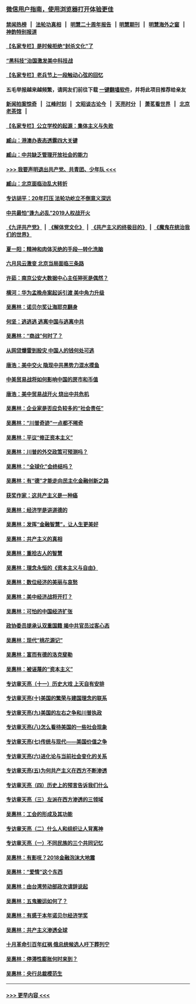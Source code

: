 ### [微信用户指南，使用浏览器打开体验更佳](https://github.com/gfw-breaker/banned-news1/blob/master/indexes/wechat-guide.md?t=0)
#### [禁闻热榜](热点新闻.md?t=0)  &nbsp;&nbsp;|&nbsp;&nbsp; [法轮功真相](https://github.com/gfw-breaker/truth/blob/master/README.md?t=0) &nbsp;&nbsp;|&nbsp;&nbsp; [明慧二十周年报告](https://github.com/gfw-breaker/mh-reports/blob/master/README.md?t=0) &nbsp;&nbsp;|&nbsp;&nbsp;[明慧期刊](https://github.com/gfw-breaker/mh-qikan) &nbsp;&nbsp;|&nbsp;&nbsp; [明慧海外之窗](https://github.com/gfw-breaker/mh-news/blob/master/README.md?t=0) &nbsp;&nbsp;|&nbsp;&nbsp; [神韵特别报道](https://github.com/gfw-breaker/mh-news/blob/master/shenyun.md?t=0)
#### [【名家专栏】是时候拒绝“封杀文化”了](../pages/nsc423/n11814093.md?t=02091511) 
#### [“黑科技”治国激发美中科技战](../pages/nsc423/n11638056.md?t=02091511) 
#### [【名家专栏】老兵节上一段触动心弦的回忆](../pages/nsc423/n11646016.md?t=02091511) 
#### 五毛举报越来越频繁，请网友们前往下载 [一键翻墙软件](https://github.com/gfw-breaker/ssr-accounts)，并将此项目推荐给亲友
#### [新闻拍案惊奇](https://github.com/gfw-breaker/banned-news1/blob/master/pages/link4.md) &nbsp;&nbsp;|&nbsp;&nbsp; [江峰时刻](https://github.com/gfw-breaker/banned-news1/blob/master/pages/link4.md) &nbsp;&nbsp;|&nbsp;&nbsp; [文昭谈古论今](https://github.com/gfw-breaker/banned-news1/blob/master/pages/link4.md) &nbsp;&nbsp;|&nbsp;&nbsp; [天亮时分](https://github.com/gfw-breaker/banned-news1/blob/master/pages/link4.md) &nbsp;&nbsp;|&nbsp;&nbsp; [萧茗看世界](https://github.com/gfw-breaker/banned-news1/blob/master/pages/link4.md) &nbsp;&nbsp;|&nbsp;&nbsp; [北京老茶馆](https://github.com/gfw-breaker/banned-news1/blob/master/pages/link4.md) &nbsp;&nbsp;|&nbsp;&nbsp; 
#### [【名家专栏】公立学校的起源：集体主义与失败](../pages/nsc423/n11601833.md?t=02091511) 
#### [臧山：港澳办表态透露四大关键](../pages/nsc423/n11421628.md?t=02091511) 
#### [臧山：中共缺乏管理开放社会的能力](../pages/nsc423/n11407457.md?t=02091511) 
#### [>>> 我要声明退出共产党、共青团、少年队 <<<](https://github.com/begood0513/goodnews/blob/master/quit/letter.md) 
#### [臧山：北京面临治乱大转折](../pages/nsc423/n11406895.md?t=02091511) 
#### [专访胡平：20年打压 法轮功屹立不倒意义深远](../pages/nsc423/n11398800.md?t=02091511) 
#### [中共最怕“逢九必乱”2019人权战开火](../pages/nsc423/n11385248.md?t=02091511) 
#### [《九评共产党》](https://github.com/begood0513/9ping.md/blob/master/README.md) &nbsp;|&nbsp; [《解体党文化》](../../../../jtdwh.md/blob/master/README.md)  &nbsp;|&nbsp; [《共产主义的终极目的》](../../../../gczydzjmd.md/blob/master/README.md) &nbsp;|&nbsp; [《魔鬼在统治我们的世界》](../../../../mgztzwmdsj.md/blob/master/README.md) 
#### [夏一阳：精神和肉体灭绝的手段—转化洗脑](../pages/nsc423/n11368250.md?t=02091511) 
#### [六月风云激变 北京当局面临三条路](../pages/nsc423/n11313668.md?t=02091511) 
#### [许茹：南京公安大数据中心主任猝死是偶然？](../pages/nsc423/n11064744.md?t=02091511) 
#### [横河：华为孟晚舟案起诉引渡 美中角力升级](../pages/nsc423/n11027230.md?t=02091511) 
#### [吴惠林：诺贝尔奖让海耶克翻身](../pages/nsc423/n10890049.md?t=02091511) 
#### [何坚：逃逃逃 逃离中国与逃离中共](../pages/nsc423/n10592891.md?t=02091511) 
#### [吴惠林：“商战”何时了？](../pages/nsc423/n10573558.md?t=02091511) 
#### [从网贷爆雷到股灾 中国人的钱何处可逃](../pages/nsc423/n10572800.md?t=02091511) 
#### [唐浩：美中交火 隐现中共黑势力混水摸鱼](../pages/nsc423/n10544040.md?t=02091511) 
#### [中美贸易战将如何影响中国的房市和币值](../pages/nsc423/n10543697.md?t=02091511) 
#### [唐浩：美中贸易战开火 烧出中共危机](../pages/nsc423/n10540126.md?t=02091511) 
#### [吴惠林：企业家是否应负较多的“社会责任”](../pages/nsc423/n10535022.md?t=02091511) 
#### [吴惠林：“川普奇迹”一点都不稀奇](../pages/nsc423/n10512808.md?t=02091511) 
#### [吴惠林：平议“修正资本主义”](../pages/nsc423/n10495724.md?t=02091511) 
#### [吴惠林：川普的外交政策可预测吗？](../pages/nsc423/n10462387.md?t=02091511) 
#### [吴惠林：“全球化”会终结吗？](../pages/nsc423/n10452838.md?t=02091511) 
#### [吴惠林：有“德”才能走向民主化金融创新之路](../pages/nsc423/n10432292.md?t=02091511) 
#### [获奖作家：这共产主义是一种癌](../pages/nsc423/n10431541.md?t=02091511) 
#### [吴惠林：经济学是讲道德的](../pages/nsc423/n10398014.md?t=02091511) 
#### [吴惠林：发挥“金融智慧”，让人生更美好](../pages/nsc423/n10375019.md?t=02091511) 
#### [吴惠林：共产主义的真相](../pages/nsc423/n10351394.md?t=02091511) 
#### [吴惠林：重拾古人的智慧](../pages/nsc423/n10337691.md?t=02091511) 
#### [吴惠林：理念永恒的《资本主义与自由》](../pages/nsc423/n10316274.md?t=02091511) 
#### [吴惠林：数位经济的美丽与哀愁](../pages/nsc423/n10292946.md?t=02091511) 
#### [吴惠林：美中经济战将开打？](../pages/nsc423/n10258825.md?t=02091511) 
#### [吴惠林：可怕的中国经济扩张](../pages/nsc423/n10219147.md?t=02091511) 
#### [政协委员提承认双重国籍 揭中共官员过客心态](../pages/nsc423/n10208809.md?t=02091511) 
#### [吴惠林：现代“桃花源记”](../pages/nsc423/n10185234.md?t=02091511) 
#### [吴惠林：富而有德的洛克斐勒](../pages/nsc423/n10142264.md?t=02091511) 
#### [吴惠林：被诬蔑的“资本主义”](../pages/nsc423/n10124816.md?t=02091511) 
#### [专访章天亮（十一）历史大戏 上天自有安排](../pages/nsc423/n10094905.md?t=02091511) 
#### [专访章天亮(十)美国的繁荣与建国理念的联系](../pages/nsc423/n10094899.md?t=02091511) 
#### [专访章天亮(九)美国的左右之争和川普执政](../pages/nsc423/n10094889.md?t=02091511) 
#### [专访章天亮(八)怎么看待美国的一些社会现象](../pages/nsc423/n10094857.md?t=02091511) 
#### [专访章天亮(七)传统与现代——美国价值之争](../pages/nsc423/n10093140.md?t=02091511) 
#### [专访章天亮(六)进化论与当前社会变化的关系](../pages/nsc423/n10092036.md?t=02091511) 
#### [专访章天亮(五)为何共产主义在西方不断渗透](../pages/nsc423/n10083620.md?t=02091511) 
#### [专访章天亮（四）历史上的预言告诉我们什么](../pages/nsc423/n10083606.md?t=02091511) 
#### [专访章天亮（三）左派在西方渗透的三领域](../pages/nsc423/n10081115.md?t=02091511) 
#### [吴惠林：工会的形成及其功能](../pages/nsc423/n10080633.md?t=02091511) 
#### [专访章天亮（二）什么人和组织让人背离神](../pages/nsc423/n10076637.md?t=02091511) 
#### [专访章天亮（一）不同民族的三个共同记忆](../pages/nsc423/n10074188.md?t=02091511) 
#### [吴惠林：有影呒？2018金融泡沫大地震](../pages/nsc423/n10040534.md?t=02091511) 
#### [吴惠林：“爱情”这个东西](../pages/nsc423/n10019423.md?t=02091511) 
#### [吴惠林：由台湾劳动部政次请辞说起](../pages/nsc423/n9979679.md?t=02091511) 
#### [吴惠林：五鬼搬运如何了？](../pages/nsc423/n9925338.md?t=02091511) 
#### [吴惠林：有感于本年诺贝尔经济学奖](../pages/nsc423/n9871883.md?t=02091511) 
#### [吴惠林：共产主义渗透全球](../pages/nsc423/n9812748.md?t=02091511) 
#### [十月革命引百年红祸 俄总统候选人吁下葬列宁](../pages/nsc423/n9810182.md?t=02091511) 
#### [吴惠林：停滞性膨胀何时来到？](../pages/nsc423/n9764136.md?t=02091511) 
#### [吴惠林：央行总裁模范生](../pages/nsc423/n9728134.md?t=02091511) 

----
#### [ >>> 更早内容 <<< ](../indexes/nsc423-earlier.md)
